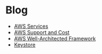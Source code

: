 # Blog

  - [AWS Services](AWSServices.md)
  - [AWS Support and Cost](AWSSupportAndCost.md)
  - [AWS Well-Architected Framework](AWSWellArchitectedFramework.md)
  - [Keystore](Keystore.md)
